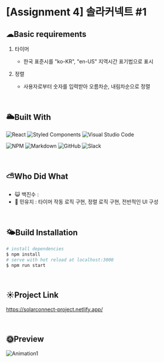 # [Assignment 4] 솔라커넥트 #1

## ☁Basic requirements

1. 타이머
   - 한국 표준시를 "ko-KR", "en-US" 지역시간 표기법으로 표시

2. 정렬
   - 사용자로부터 숫자를 입력받아 오름차순, 내림차순으로 정렬

<br>

## 🌥Built With

![React](https://img.shields.io/badge/react-%2320232a.svg?style=for-the-badge&logo=react&logoColor=%2361DAFB)
![Styled Components](https://img.shields.io/badge/styled--components-DB7093?style=for-the-badge&logo=styled-components&logoColor=white)
![Visual Studio Code](https://img.shields.io/badge/VisualStudioCode-0078d7.svg?style=for-the-badge&logo=visual-studio-code&logoColor=white)

![NPM](https://img.shields.io/badge/NPM-%23000000.svg?style=for-the-badge&logo=npm&logoColor=white)
![Markdown](https://img.shields.io/badge/markdown-%23000000.svg?style=for-the-badge&logo=markdown&logoColor=white)
![GitHub](https://img.shields.io/badge/github-%23121011.svg?style=for-the-badge&logo=github&logoColor=white)
![Slack](https://img.shields.io/badge/Slack-4A154B?style=for-the-badge&logo=slack&logoColor=white)

<br>

## ⛅Who Did What

- 😺 백진수 : 
- 🐥 민유지 : 타이머 작동 로직 구현, 정렬 로직 구현, 전반적인 UI 구성

<br>

## 🌤Build Installation

```bash
# install dependencies
$ npm install
# serve with hot reload at localhost:3000
$ npm run start
```

<br>


## ☀Project Link

<https://solarconnect-project.netlify.app/>


<br>

## 🌞Preview

![Animation1](https://user-images.githubusercontent.com/67324487/129752070-e18eb56f-3a90-4569-b2ce-28ea38604098.gif)


